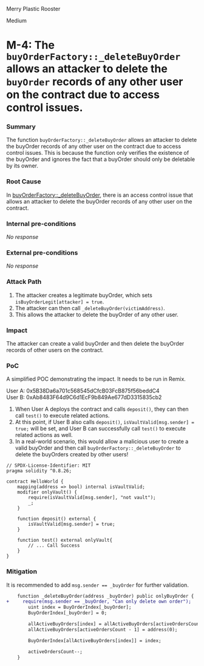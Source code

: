 Merry Plastic Rooster

Medium

# M-4: The `buyOrderFactory::_deleteBuyOrder` allows an attacker to delete the `buyOrder` records of any other user on the contract due to access control issues.

### Summary

The function `buyOrderFactory::_deleteBuyOrder` allows an attacker to delete the buyOrder records of any other user on the contract due to access control issues. This is because the function only verifies the existence of the buyOrder and ignores the fact that a buyOrder should only be deletable by its owner.

### Root Cause

In [buyOrderFactory::_deleteBuyOrder](https://github.com/sherlock-audit/2024-11-debita-finance-v3/blob/main/Debita-V3-Contracts/contracts/buyOrders/buyOrderFactory.sol#L127-L137), there is an access control issue that allows an attacker to delete the buyOrder records of any other user on the contract.

### Internal pre-conditions

_No response_

### External pre-conditions

_No response_

### Attack Path

1. The attacker creates a legitimate buyOrder, which sets `isBuyOrderLegit[attacker] = true`.
2. The attacker can then call `_deleteBuyOrder(victimAddress)`.
3. This allows the attacker to delete the buyOrder of any other user.

### Impact

The attacker can create a valid buyOrder and then delete the buyOrder records of other users on the contract.

### PoC

A simplified POC demonstrating the impact. It needs to be run in Remix.

User A: 0x5B38Da6a701c568545dCfcB03FcB875f56beddC4  
User B: 0xAb8483F64d9C6d1EcF9b849Ae677dD3315835cb2

1. When User A deploys the contract and calls `deposit()`, they can then call `test()` to execute related actions.  
2. At this point, if User B also calls `deposit()`, `isVaultValid[msg.sender] = true;` will be set, and User B can successfully call `test()` to execute related actions as well.  
3. In a real-world scenario, this would allow a malicious user to create a valid buyOrder and then call `buyOrderFactory::_deleteBuyOrder` to delete the buyOrders created by other users!

```solidity
// SPDX-License-Identifier: MIT
pragma solidity ^0.8.26;

contract HelloWorld {
    mapping(address => bool) internal isVaultValid;
    modifier onlyVault() {
        require(isVaultValid[msg.sender], "not vault");
        _;
    }

    function deposit() external {
        isVaultValid[msg.sender] = true;
    }

    function test() external onlyVault{
        // ... Call Success
    }
}
```

### Mitigation

It is recommended to add `msg.sender == _buyOrder` for further validation.

```diff
    function _deleteBuyOrder(address _buyOrder) public onlyBuyOrder {
+     require(msg.sender == _buyOrder, "Can only delete own order");
        uint index = BuyOrderIndex[_buyOrder];
        BuyOrderIndex[_buyOrder] = 0;

        allActiveBuyOrders[index] = allActiveBuyOrders[activeOrdersCount - 1];
        allActiveBuyOrders[activeOrdersCount - 1] = address(0);

        BuyOrderIndex[allActiveBuyOrders[index]] = index;

        activeOrdersCount--;
    }
```